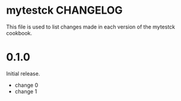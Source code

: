# mytestck CHANGELOG

This file is used to list changes made in each version of the mytestck cookbook.

# 0.1.0

Initial release.

- change 0
- change 1

